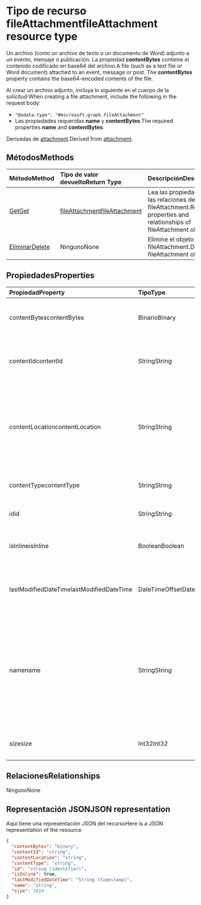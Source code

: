 # <a name="fileattachment-resource-type"></a><span data-ttu-id="9ba62-101">Tipo de recurso fileAttachment</span><span class="sxs-lookup"><span data-stu-id="9ba62-101">fileAttachment resource type</span></span>

<span data-ttu-id="9ba62-p101">Un archivo (como un archivo de texto o un documento de Word) adjunto a un evento, mensaje o publicación. La propiedad **contentBytes** contiene el contenido codificado en base64 del archivo.</span><span class="sxs-lookup"><span data-stu-id="9ba62-p101">A file (such as a text file or Word document) attached to an event, message or post. The  **contentBytes** property contains the base64-encoded contents of the file.</span></span>  

<span data-ttu-id="9ba62-104">Al crear un archivo adjunto, incluya lo siguiente en el cuerpo de la solicitud:</span><span class="sxs-lookup"><span data-stu-id="9ba62-104">When creating a file attachment, include the following in the request body:</span></span>

* `"@odata.type": "#microsoft.graph.fileAttachment"`
* <span data-ttu-id="9ba62-105">Las propiedades requeridas **name** y **contentBytes**.</span><span class="sxs-lookup"><span data-stu-id="9ba62-105">The required properties **name** and **contentBytes**.</span></span>

<span data-ttu-id="9ba62-106">Derivadas de [attachment](attachment.md).</span><span class="sxs-lookup"><span data-stu-id="9ba62-106">Derived from [attachment](attachment.md).</span></span>

## <a name="methods"></a><span data-ttu-id="9ba62-107">Métodos</span><span class="sxs-lookup"><span data-stu-id="9ba62-107">Methods</span></span>

| <span data-ttu-id="9ba62-108">Método</span><span class="sxs-lookup"><span data-stu-id="9ba62-108">Method</span></span>       | <span data-ttu-id="9ba62-109">Tipo de valor devuelto</span><span class="sxs-lookup"><span data-stu-id="9ba62-109">Return Type</span></span>  |<span data-ttu-id="9ba62-110">Descripción</span><span class="sxs-lookup"><span data-stu-id="9ba62-110">Description</span></span>|
|:---------------|:--------|:----------|
|[<span data-ttu-id="9ba62-111">Get</span><span class="sxs-lookup"><span data-stu-id="9ba62-111">Get</span></span>](../api/attachment_get.md) | [<span data-ttu-id="9ba62-112">fileAttachment</span><span class="sxs-lookup"><span data-stu-id="9ba62-112">fileAttachment</span></span>](fileattachment.md) |<span data-ttu-id="9ba62-113">Lea las propiedades y las relaciones del objeto fileAttachment.</span><span class="sxs-lookup"><span data-stu-id="9ba62-113">Read properties and relationships of fileAttachment object.</span></span>|
|[<span data-ttu-id="9ba62-114">Eliminar</span><span class="sxs-lookup"><span data-stu-id="9ba62-114">Delete</span></span>](../api/attachment_delete.md) | <span data-ttu-id="9ba62-115">Ninguno</span><span class="sxs-lookup"><span data-stu-id="9ba62-115">None</span></span> |<span data-ttu-id="9ba62-116">Elimine el objeto fileAttachment.</span><span class="sxs-lookup"><span data-stu-id="9ba62-116">Delete fileAttachment object.</span></span> |

## <a name="properties"></a><span data-ttu-id="9ba62-117">Propiedades</span><span class="sxs-lookup"><span data-stu-id="9ba62-117">Properties</span></span>
| <span data-ttu-id="9ba62-118">Propiedad</span><span class="sxs-lookup"><span data-stu-id="9ba62-118">Property</span></span>     | <span data-ttu-id="9ba62-119">Tipo</span><span class="sxs-lookup"><span data-stu-id="9ba62-119">Type</span></span>   |<span data-ttu-id="9ba62-120">Descripción</span><span class="sxs-lookup"><span data-stu-id="9ba62-120">Description</span></span>|
|:---------------|:--------|:----------|
|<span data-ttu-id="9ba62-121">contentBytes</span><span class="sxs-lookup"><span data-stu-id="9ba62-121">contentBytes</span></span>|<span data-ttu-id="9ba62-122">Binario</span><span class="sxs-lookup"><span data-stu-id="9ba62-122">Binary</span></span>|<span data-ttu-id="9ba62-123">El contenido del archivo codificado en base64.</span><span class="sxs-lookup"><span data-stu-id="9ba62-123">The base64-encoded contents of the file.</span></span>|
|<span data-ttu-id="9ba62-124">contentId</span><span class="sxs-lookup"><span data-stu-id="9ba62-124">contentId</span></span>|<span data-ttu-id="9ba62-125">String</span><span class="sxs-lookup"><span data-stu-id="9ba62-125">String</span></span>|<span data-ttu-id="9ba62-126">El identificador de los datos de adjuntos del almacén de Exchange.</span><span class="sxs-lookup"><span data-stu-id="9ba62-126">The ID of the attachment in the Exchange store.</span></span>|
|<span data-ttu-id="9ba62-127">contentLocation</span><span class="sxs-lookup"><span data-stu-id="9ba62-127">contentLocation</span></span>|<span data-ttu-id="9ba62-128">String</span><span class="sxs-lookup"><span data-stu-id="9ba62-128">String</span></span>|<span data-ttu-id="9ba62-129">El identificador uniforme de recursos (URI) que corresponde a la ubicación del contenido de los datos adjuntos.</span><span class="sxs-lookup"><span data-stu-id="9ba62-129">The Uniform Resource Identifier (URI) that corresponds to the location of the content of the attachment.</span></span>|
|<span data-ttu-id="9ba62-130">contentType</span><span class="sxs-lookup"><span data-stu-id="9ba62-130">contentType</span></span>|<span data-ttu-id="9ba62-131">String</span><span class="sxs-lookup"><span data-stu-id="9ba62-131">String</span></span>|<span data-ttu-id="9ba62-132">El tipo de contenido de los datos adjuntos.</span><span class="sxs-lookup"><span data-stu-id="9ba62-132">The content type of the attachment.</span></span>|
|<span data-ttu-id="9ba62-133">id</span><span class="sxs-lookup"><span data-stu-id="9ba62-133">id</span></span>|<span data-ttu-id="9ba62-134">String</span><span class="sxs-lookup"><span data-stu-id="9ba62-134">String</span></span>|<span data-ttu-id="9ba62-135">El identificador de los datos adjuntos.</span><span class="sxs-lookup"><span data-stu-id="9ba62-135">The attachment ID.</span></span>|
|<span data-ttu-id="9ba62-136">isInline</span><span class="sxs-lookup"><span data-stu-id="9ba62-136">isInline</span></span>|<span data-ttu-id="9ba62-137">Boolean</span><span class="sxs-lookup"><span data-stu-id="9ba62-137">Boolean</span></span>|<span data-ttu-id="9ba62-138">Se establece en true si se trata de datos adjuntos en línea.</span><span class="sxs-lookup"><span data-stu-id="9ba62-138">Set to true if this is an inline attachment.</span></span>|
|<span data-ttu-id="9ba62-139">lastModifiedDateTime</span><span class="sxs-lookup"><span data-stu-id="9ba62-139">lastModifiedDateTime</span></span>|<span data-ttu-id="9ba62-140">DateTimeOffset</span><span class="sxs-lookup"><span data-stu-id="9ba62-140">DateTimeOffset</span></span>|<span data-ttu-id="9ba62-141">La fecha y hora de la última modificación de los datos adjuntos.</span><span class="sxs-lookup"><span data-stu-id="9ba62-141">The date and time when the attachment was last modified.</span></span>|
|<span data-ttu-id="9ba62-142">name</span><span class="sxs-lookup"><span data-stu-id="9ba62-142">name</span></span>|<span data-ttu-id="9ba62-143">String</span><span class="sxs-lookup"><span data-stu-id="9ba62-143">String</span></span>|<span data-ttu-id="9ba62-144">El nombre que representa el texto que aparece debajo del icono que representa el archivo adjunto insertado. No tiene que ser el nombre de archivo real.</span><span class="sxs-lookup"><span data-stu-id="9ba62-144">The name representing the text that is displayed below the icon representing the embedded attachment.This does not need to be the actual file name.</span></span>|
|<span data-ttu-id="9ba62-145">size</span><span class="sxs-lookup"><span data-stu-id="9ba62-145">size</span></span>|<span data-ttu-id="9ba62-146">Int32</span><span class="sxs-lookup"><span data-stu-id="9ba62-146">Int32</span></span>|<span data-ttu-id="9ba62-147">El tamaño en bytes de los datos adjuntos.</span><span class="sxs-lookup"><span data-stu-id="9ba62-147">The size in bytes of the attachment.</span></span>|

## <a name="relationships"></a><span data-ttu-id="9ba62-148">Relaciones</span><span class="sxs-lookup"><span data-stu-id="9ba62-148">Relationships</span></span>
<span data-ttu-id="9ba62-149">Ninguno</span><span class="sxs-lookup"><span data-stu-id="9ba62-149">None</span></span>


## <a name="json-representation"></a><span data-ttu-id="9ba62-150">Representación JSON</span><span class="sxs-lookup"><span data-stu-id="9ba62-150">JSON representation</span></span>

<span data-ttu-id="9ba62-151">Aquí tiene una representación JSON del recurso</span><span class="sxs-lookup"><span data-stu-id="9ba62-151">Here is a JSON representation of the resource</span></span>

<!-- {
  "blockType": "resource",
  "baseType": "microsoft.graph.attachment",
  "optionalProperties": [

  ],
  "@odata.type": "microsoft.graph.fileAttachment"
}-->

```json
{
  "contentBytes": "binary",
  "contentId": "string",
  "contentLocation": "string",
  "contentType": "string",
  "id": "string (identifier)",
  "isInline": true,
  "lastModifiedDateTime": "String (timestamp)",
  "name": "string",
  "size": 1024
}

```

<!-- uuid: 8fcb5dbc-d5aa-4681-8e31-b001d5168d79
2015-10-25 14:57:30 UTC -->
<!-- {
  "type": "#page.annotation",
  "description": "fileAttachment resource",
  "keywords": "",
  "section": "documentation",
  "tocPath": ""
}-->
